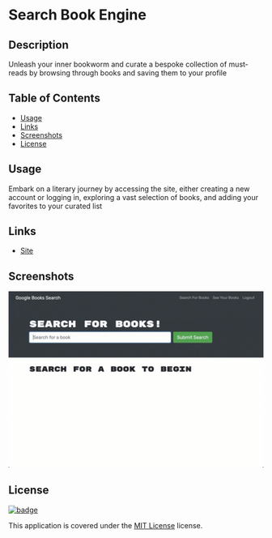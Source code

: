 # Search Book Engine 

## Description

Unleash your inner bookworm and curate a bespoke collection of must-reads by browsing through books and saving them to your profile

## Table of Contents

- [Usage](#usage)
- [Links](#links)
- [Screenshots](#screenshots)
- [License](#license)


## Usage

Embark on a literary journey by accessing the site, either creating a new account or logging in, exploring a vast selection of books, and adding your favorites to your curated list

## Links

- [Site]()

## Screenshots

![Login](./images/mern.jpg)

## License

[![badge](https://img.shields.io/badge/license-MIT_License-purple)](https://choosealicense.com/licenses/mit)

This application is covered under the [MIT License](https://choosealicense.com/licenses/mit) license.




